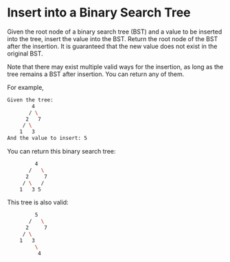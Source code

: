 # Insert into a Binary Search Tree

Given the root node of a binary search tree (BST) and a value to be inserted into the tree, insert the value into the BST. Return the root node of the BST after the insertion. It is guaranteed that the new value does not exist in the original BST.

Note that there may exist multiple valid ways for the insertion, as long as the tree remains a BST after insertion. You can return any of them.

For example, 

```bash
Given the tree:
        4
       / \
      2   7
     / \
    1   3
And the value to insert: 5
```

You can return this binary search tree:

```bash
         4
       /   \
      2     7
     / \   /
    1   3 5
```

This tree is also valid:

```bash
         5
       /   \
      2     7
     / \   
    1   3
         \
          4
```